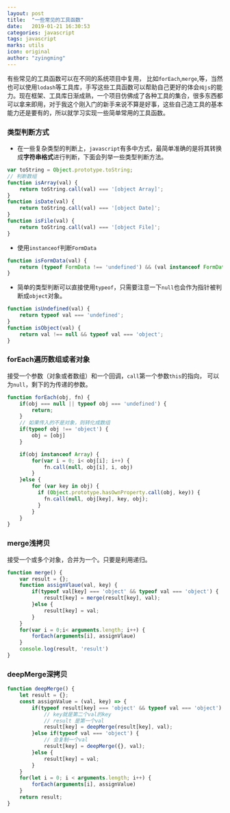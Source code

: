 ```yaml
---
layout: post
title:  "一些常见的工具函数"
date:   2019-01-21 16:30:53
categories: javascript
tags: javascript
marks: utils
icon: original
author: "zyingming"
---
```

有些常见的工具函数可以在不同的系统项目中复用， 比如`forEach`,`merge`,等，当然也可以使用`lodash`等工具库，手写这些工具函数可以帮助自己更好的体会`纯js`的能力。现在框架、工具库日渐成熟，一个项目仿佛成了各种工具的集合，很多东西都可以拿来即用，对于我这个刚入门的新手来说不算是好事，这些自己造工具的基本能力还是要有的，所以就学习实现一些简单常用的工具函数。

### 类型判断方式
- 在一些复杂类型的判断上，`javascript`有多中方式，最简单准确的是将其转换成**字符串格式**进行判断，下面会列举一些类型判断方法。

```javascript
var toString = Object.prototype.toString;
// 判断数组
function isArray(val) {
	return toString.call(val) === '[object Array]';
}
function isDate(val) {
	return toString.call(val) === '[object Date]';
}
function isFile(val) {
	return toString.call(val) === '[object File]';
}
```
- 使用`instanceof`判断`FormData`

```javascript
function isFormData(val) {
	return (typeof FormData !== 'undefined') && (val instanceof FormData);
}
```
- 简单的类型判断可以直接使用`typeof`，只需要注意一下`null`也会作为指针被判断成`object`对象。

```javascript
function isUndefined(val) {
	return typeof val === 'undefined';
}
function isObject(val) {
	return val !== null && typeof val === 'object';
}
```

### forEach遍历数组或者对象

接受一个参数（对象或者数组）和一个回调，`call`第一个参数`this`的指向， 可以为`null`，剩下的为传递的参数。

```javascript
function forEach(obj, fn) {
	if(obj === null || typeof obj === 'undefined') {
		return;
	}
    // 如果传入的不是对象，则转化成数组
	if(typeof obj !== 'object') {
		obj = [obj]
	}

	if(obj instanceof Array) {
		for(var i = 0; i< obj[i]; i++) {
			fn.call(null, obj[i], i, obj)
		}
	}else {
		for (var key in obj) {
	      if (Object.prototype.hasOwnProperty.call(obj, key)) {
	        fn.call(null, obj[key], key, obj);
	      }
	    }
	}
}
```

### merge浅拷贝
接受一个或多个对象，合并为一个。只要是利用递归。

```javascript
function merge() {
	var result = {};
	function assignVlaue(val, key) {
		if(typeof val[key] === 'object' && typeof val === 'object') {
			result[key] = merge(result[key], val);
		}else {
			result[key] = val;
		}
	}
	for(var i = 0;i< arguments.length; i++) {
		forEach(arguments[i], assignVlaue)
	}
	console.log(result, 'result')
}
```

### deepMerge深拷贝

```javascript
function deepMerge() {
	let result = {};
	const assignValue = (val, key) => {
		if(typeof result[key] === 'object' && typeof val === 'object') {
			// key就是第二个val的key
			// result 是第一个val
			result[key] = deepMerge(result[key], val);
		}else if(typeof val === 'object') {
			// 会复制一个val
			result[key] = deepMerge({}, val);
		}else {
			result[key] = val;
		}
	}
	for(let i = 0; i < arguments.length; i++) {
		forEach(arguments[i], assignValue)
	}
	return result;
}

```

